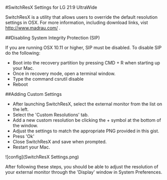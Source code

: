 #SwitchResX Settings for LG 21:9 UltraWide

SwitchResX is a utility that allows users to override the default resolution settings in OSX. For more information, including download links, vist http://www.madrau.com/ .

##Disabling System Integrity Protection (SIP)

If you are running OSX 10.11 or higher, SIP must be disabled. To disable SIP do the following:
  - Boot into the recovery partition by pressing CMD + R when starting up your Mac.
  - Once in recovery mode, open a terminal window.
  - Type the command csrutil disable
  - Reboot

##Adding Custom Settings
  - After launching SwitchResX, select the external monitor from the list on the left. 
  - Select the 'Custom Resolutions' tab.
  - Add a new custom resolution be clicking the + symbol at the bottom of the window.
  - Adjust the settings to match the appropriate PNG provided in this gist.
  - Press 'Ok'
  - Close SwitchResX and save when prompted.
  - Restart your Mac.
  
  ![config](SwitchResX Settings.png)
  
  
  After following these steps, you should be able to adjust the resolution of your external monitor through the 'Display'    window in System Preferences. 

